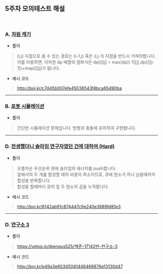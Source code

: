 ## 5주차 모의테스트 해설
<br>

### A. [자원 캐기](https://www.acmicpc.net/problem/14430)
- 풀이
>(i,j) 지점으로 올 수 있는 경로는 (i-1,j) 혹은 (i,j-1) 지점을 반드시 거쳐야합니다.<br>
이를 이용하면, 이차원 dp 배열의 점화식은 dp[i][j] = max(dp[i-1][j],dp[i][j-1])+map[i][j]가 됩니다.
- 예시 코드
>http://boj.kr/c7d45b007efe45038543f4bca65490ba

****************************

### B. [로봇 시뮬레이션](https://www.acmicpc.net/problem/2174)
- 풀이
>간단한 시뮬레이션 문제입니다. 방향과 충돌에 유의하여 구현합니다.


****************************

### D. [전생했더니 슬라임 연구자였던 건에 대하여 (Hard)](https://www.acmicpc.net/problem/14698)
- 풀이
>오름차순 우선순위 큐에 슬라임의 에너지를 push합니다.<br>
앞에서의 두 개를 합성할 때의 비용이 최소이므로, 큐에 원소가 하나 남을때까지 합성을 반복합니다.<br>
합성을 할때마다 큐의 앞 두 원소의 곱을 누적합니다.

- 예시 코드
>http://boj.kr/6142ab91c874447c9e240e3989fd81e3


****************************

### D. [연구소 3](https://www.acmicpc.net/problem/17142)
- 풀이
>https://velog.io/@engus525/백준-17142번-연구소-3
- 예시 코드
>http://boj.kr/e49a3e60345041448466876e13130d47

